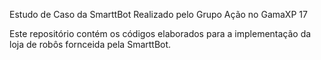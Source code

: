 Estudo de Caso da SmarttBot Realizado pelo Grupo Ação no GamaXP 17

Este repositório contém os códigos elaborados para a implementação da loja
de robôs fornceida pela SmarttBot.
